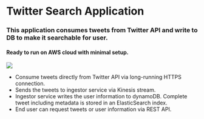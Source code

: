 # Twitter Search Application

  ### This application consumes tweets from Twitter API and write to DB to make it searchable for user.  
  #### Ready to run on AWS cloud with minimal setup. 


<img src="/Users/ansari/Documents/misc/tweet-app.jpg"/>

 - Consume tweets directly from Twitter API via long-running HTTPS connection. 
 - Sends the tweets to ingestor service via Kinesis stream.
 - Ingestor service writes the user information to dynamoDB. Complete tweet including metadata is stored in an ElasticSearch index.
 - End user can request tweets or user information via REST API.
